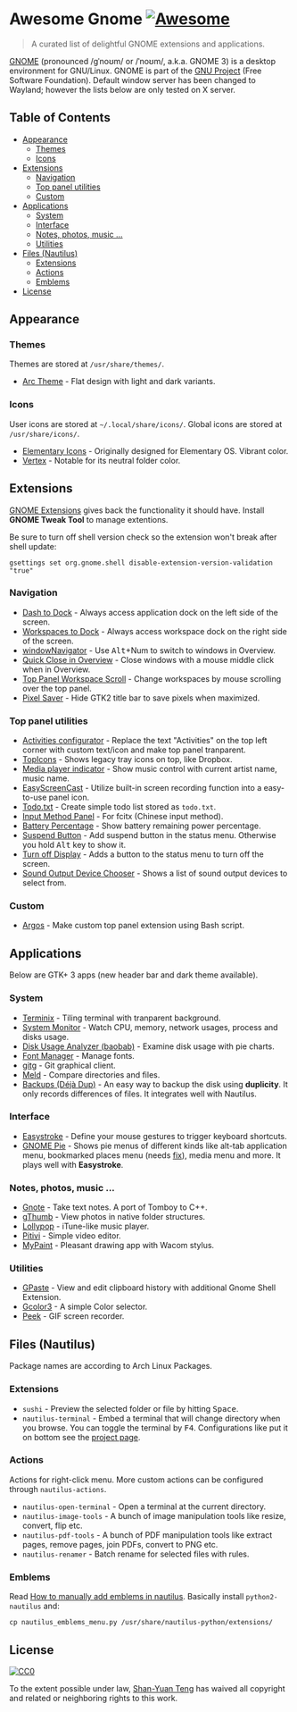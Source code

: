 # Awesome Gnome [![Awesome](https://cdn.rawgit.com/sindresorhus/awesome/d7305f38d29fed78fa85652e3a63e154dd8e8829/media/badge.svg)](https://github.com/sindresorhus/awesome)

> A curated list of delightful GNOME extensions and applications.

[GNOME](https://www.gnome.org/) (pronounced /ɡˈnoʊm/ or /ˈnoʊm/, a.k.a. GNOME 3) is a desktop environment for GNU/Linux. GNOME is part of the [GNU Project](http://www.gnu.org/) (Free Software Foundation). Default window server has been changed to Wayland; however the lists below are only tested on X server.

## Table of Contents
* [Appearance](#appearance)
  * [Themes](#themes)
  * [Icons](#icons)
* [Extensions](#extensions)
  * [Navigation](#navigation)
  * [Top panel utilities](#top-panel-utilities)
  * [Custom](#custom)
* [Applications](#applications)
  * [System](#system)
  * [Interface](#interface)
  * [Notes, photos, music ...](#notes-photos-music-)
  * [Utilities](#utilities)
* [Files (Nautilus)](#files-nautilus)
  * [Extensions](#extensions-1)
  * [Actions](#actions)
  * [Emblems](#emblems)
* [License](#license)


## Appearance

### Themes

Themes are stored at `/usr/share/themes/`.

* [Arc Theme](https://github.com/horst3180/Arc-theme) -  Flat design with light and dark variants.


### Icons

User icons are stored at `~/.local/share/icons/`. Global icons are stored at `/usr/share/icons/`.

* [Elementary Icons](https://github.com/elementary/icons) - Originally designed for Elementary OS. Vibrant color.
* [Vertex](https://github.com/horst3180/vertex-icons) - Notable for its neutral folder color.

## Extensions

[GNOME Extensions](https://extensions.gnome.org/) gives back the functionality it should have. Install **GNOME Tweak Tool** to manage extentions.

Be sure to turn off shell version check so the extension won't break after shell update:

```
gsettings set org.gnome.shell disable-extension-version-validation "true"
```

### Navigation

* [Dash to Dock](https://extensions.gnome.org/extension/307/dash-to-dock/) - Always access application dock on the left side of the screen.
* [Workspaces to Dock](https://extensions.gnome.org/extension/427/workspaces-to-dock/) - Always access workspace dock on the right side of the screen.
* [windowNavigator](https://extensions.gnome.org/extension/10/windownavigator/) - Use <kbd>Alt</kbd>+Num to switch to windows in Overview.
* [Quick Close in Overview](https://extensions.gnome.org/extension/352/middle-click-to-close-in-overview/) - Close windows with a mouse middle click when in Overview.
* [Top Panel Workspace Scroll](https://extensions.gnome.org/extension/701/top-panel-workspace-scroll/) - Change workspaces by mouse scrolling over the top panel.
* [Pixel Saver](https://extensions.gnome.org/extension/723/pixel-saver/) - Hide GTK2 title bar to save pixels when maximized.

### Top panel utilities

* [Activities configurator](https://extensions.gnome.org/extension/358/activities-configurator/) - Replace the text "Activities" on the top left corner with custom text/icon and make top panel tranparent.
* [TopIcons](https://extensions.gnome.org/extension/495/topicons/) - Shows legacy tray icons on top, like Dropbox.
* [Media player indicator](https://extensions.gnome.org/extension/55/media-player-indicator/) - Show music control with current artist name, music name.
* [EasyScreenCast](https://extensions.gnome.org/extension/690/easyscreencast/) - Utilize built-in screen recording function into a easy-to-use panel icon.
* [Todo.txt](https://extensions.gnome.org/extension/570/todotxt/) - Create simple todo list stored as `todo.txt`.
* [Input Method Panel](https://extensions.gnome.org/extension/261/kimpanel/) - For fcitx (Chinese input method).
* [Battery Percentage](https://extensions.gnome.org/extension/818/battery-percentage/) - Show battery remaining power percentage.
* [Suspend Button](https://extensions.gnome.org/extension/826/suspend-button/) - Add suspend button in the status menu. Otherwise you hold <kbd>Alt</kbd> key to show it.
* [Turn off Display](https://extensions.gnome.org/extension/897/turn-off-display/) - Adds a button to the status menu to turn off the screen.
* [Sound Output Device Chooser](https://extensions.gnome.org/extension/906/sound-output-device-chooser/) - Shows a list of sound output devices to select from.

### Custom

* [Argos](https://extensions.gnome.org/extension/1176/argos/) - Make custom top panel extension using Bash script.

## Applications

Below are GTK+ 3 apps (new header bar and dark theme available).

### System

* [Terminix](https://gnunn1.github.io/terminix-web/) - Tiling terminal with tranparent background.
* [System Monitor](https://wiki.gnome.org/Apps/SystemMonitor) - Watch CPU, memory, network usages, process and disks usage.
* [Disk Usage Analyzer (baobab)](https://wiki.gnome.org/Apps/Baobab) - Examine disk usage with pie charts.
* [Font Manager](https://fontmanager.github.io/) - Manage fonts.
* [gitg](https://wiki.gnome.org/Apps/Gitg) - Git graphical client.
* [Meld](http://meldmerge.org/) - Compare directories and files.
* [Backups (Déjà Dup)](https://wiki.gnome.org/Apps/DejaDup) - An easy way to backup the disk using **duplicity**. It only records differences of files. It integrates well with Nautilus.

### Interface

* [Easystroke](https://github.com/thjaeger/easystroke/wiki) - Define your mouse gestures to trigger keyboard shortcuts.
* [GNOME Pie](https://simmesimme.github.io/gnome-pie.html) - Shows pie menus of different kinds like alt-tab application menu, bookmarked places menu (needs [fix](https://gist.github.com/tanyuan/01dfc1f283a4de578968865db6b239f0)), media menu and more. It plays well with **Easystroke**.

### Notes, photos, music ...

* [Gnote](https://wiki.gnome.org/Apps/Gnote) - Take text notes. A port of Tomboy to C++.
* [gThumb](https://wiki.gnome.org/Apps/gthumb) - View photos in native folder structures.
* [Lollypop](https://gnumdk.github.io/lollypop-web/) - iTune-like music player.
* [Pitivi](http://www.pitivi.org/) - Simple video editor.
* [MyPaint](http://mypaint.org/) - Pleasant drawing app with Wacom stylus.

### Utilities

* [GPaste](https://github.com/Keruspe/GPaste) - View and edit clipboard history with additional Gnome Shell Extension.
* [Gcolor3](https://hjdskes.github.io/projects/gcolor3/) - A simple Color selector.
* [Peek](https://github.com/phw/peek) - GIF screen recorder.

## Files (Nautilus)

Package names are according to Arch Linux Packages.

### Extensions

* `sushi` - Preview the selected folder or file by hitting <kbd>Space</kbd>.
* `nautilus-terminal` - Embed a terminal that will change directory when you browse. You can toggle the terminal by <kbd>F4</kbd>. Configurations like put it on bottom see the [project page](http://projects.flogisoft.com/nautilus-terminal/).

### Actions

Actions for right-click menu. More custom actions can be configured through `nautilus-actions`.

* `nautilus-open-terminal` - Open a terminal at the current directory.
* `nautilus-image-tools` - A bunch of image manipulation tools like resize, convert, flip etc.
* `nautilus-pdf-tools` - A bunch of PDF manipulation tools like extract pages, remove pages, join PDFs, convert to PNG etc.
* `nautilus-renamer` - Batch rename for selected files with rules.

### Emblems

Read [How to manually add emblems in nautilus](http://www.webupd8.org/2011/12/how-to-manually-add-emblems-in-nautilus.html). Basically install `python2-nautilus` and:

```
cp nautilus_emblems_menu.py /usr/share/nautilus-python/extensions/
```

## License

[![CC0](http://mirrors.creativecommons.org/presskit/buttons/88x31/svg/cc-zero.svg)](https://creativecommons.org/publicdomain/zero/1.0/)

To the extent possible under law, [Shan-Yuan Teng](http://tengshanyuan.com/) has waived all copyright and related or neighboring rights to this work.
